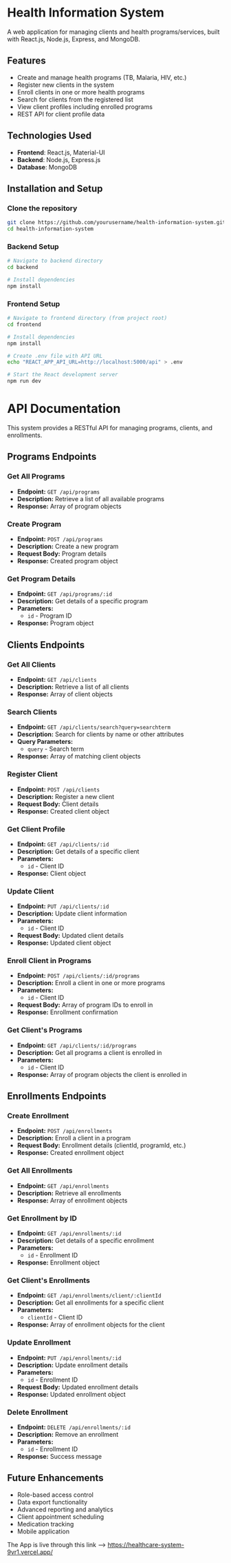 # Health Information System

A web application for managing clients and health programs/services, built with React.js, Node.js, Express, and MongoDB.

## Features

- Create and manage health programs (TB, Malaria, HIV, etc.)
- Register new clients in the system
- Enroll clients in one or more health programs
- Search for clients from the registered list
- View client profiles including enrolled programs
- REST API for client profile data

## Technologies Used

- **Frontend**: React.js, Material-UI
- **Backend**: Node.js, Express.js
- **Database**: MongoDB

## Installation and Setup

### Clone the repository
```bash
git clone https://github.com/yourusername/health-information-system.git
cd health-information-system
```

### Backend Setup
```bash
# Navigate to backend directory
cd backend

# Install dependencies
npm install
```

### Frontend Setup
```bash
# Navigate to frontend directory (from project root)
cd frontend

# Install dependencies
npm install

# Create .env file with API URL
echo "REACT_APP_API_URL=http://localhost:5000/api" > .env

# Start the React development server
npm run dev
```


# API Documentation

This system provides a RESTful API for managing programs, clients, and enrollments.

## Programs Endpoints

### Get All Programs
- **Endpoint:** `GET /api/programs`
- **Description:** Retrieve a list of all available programs
- **Response:** Array of program objects

### Create Program
- **Endpoint:** `POST /api/programs`
- **Description:** Create a new program
- **Request Body:** Program details
- **Response:** Created program object

### Get Program Details
- **Endpoint:** `GET /api/programs/:id`
- **Description:** Get details of a specific program
- **Parameters:**
  - `id` - Program ID
- **Response:** Program object

## Clients Endpoints

### Get All Clients
- **Endpoint:** `GET /api/clients`
- **Description:** Retrieve a list of all clients
- **Response:** Array of client objects

### Search Clients
- **Endpoint:** `GET /api/clients/search?query=searchterm`
- **Description:** Search for clients by name or other attributes
- **Query Parameters:**
  - `query` - Search term
- **Response:** Array of matching client objects

### Register Client
- **Endpoint:** `POST /api/clients`
- **Description:** Register a new client
- **Request Body:** Client details
- **Response:** Created client object

### Get Client Profile
- **Endpoint:** `GET /api/clients/:id`
- **Description:** Get details of a specific client
- **Parameters:**
  - `id` - Client ID
- **Response:** Client object

### Update Client
- **Endpoint:** `PUT /api/clients/:id`
- **Description:** Update client information
- **Parameters:**
  - `id` - Client ID
- **Request Body:** Updated client details
- **Response:** Updated client object

### Enroll Client in Programs
- **Endpoint:** `POST /api/clients/:id/programs`
- **Description:** Enroll a client in one or more programs
- **Parameters:**
  - `id` - Client ID
- **Request Body:** Array of program IDs to enroll in
- **Response:** Enrollment confirmation

### Get Client's Programs
- **Endpoint:** `GET /api/clients/:id/programs`
- **Description:** Get all programs a client is enrolled in
- **Parameters:**
  - `id` - Client ID
- **Response:** Array of program objects the client is enrolled in

## Enrollments Endpoints

### Create Enrollment
- **Endpoint:** `POST /api/enrollments`
- **Description:** Enroll a client in a program
- **Request Body:** Enrollment details (clientId, programId, etc.)
- **Response:** Created enrollment object

### Get All Enrollments
- **Endpoint:** `GET /api/enrollments`
- **Description:** Retrieve all enrollments
- **Response:** Array of enrollment objects

### Get Enrollment by ID
- **Endpoint:** `GET /api/enrollments/:id`
- **Description:** Get details of a specific enrollment
- **Parameters:**
  - `id` - Enrollment ID
- **Response:** Enrollment object

### Get Client's Enrollments
- **Endpoint:** `GET /api/enrollments/client/:clientId`
- **Description:** Get all enrollments for a specific client
- **Parameters:**
  - `clientId` - Client ID
- **Response:** Array of enrollment objects for the client

### Update Enrollment
- **Endpoint:** `PUT /api/enrollments/:id`
- **Description:** Update enrollment details
- **Parameters:**
  - `id` - Enrollment ID
- **Request Body:** Updated enrollment details
- **Response:** Updated enrollment object

### Delete Enrollment
- **Endpoint:** `DELETE /api/enrollments/:id`
- **Description:** Remove an enrollment
- **Parameters:**
  - `id` - Enrollment ID
- **Response:** Success message

## Future Enhancements

- Role-based access control
- Data export functionality
- Advanced reporting and analytics
- Client appointment scheduling
- Medication tracking
- Mobile application

The App is live through this link --> https://healthcare-system-9vr1.vercel.app/

